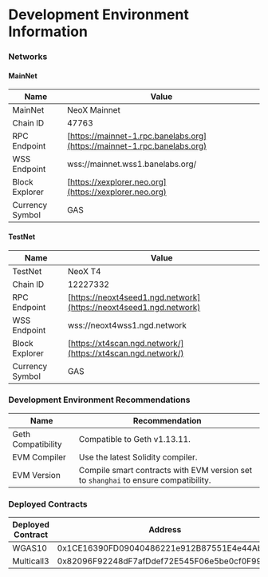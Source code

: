 # Development Environment Information

### Networks

#### MainNet

| Name            | Value                                                                    |
| --------------- | ------------------------------------------------------------------------ |
| MainNet         | NeoX Mainnet                                                             |
| Chain lD        | 47763                                                                    |
| RPC Endpoint    | [https://mainnet-1.rpc.banelabs.org](https://mainnet-1.rpc.banelabs.org) |
| WSS Endpoint    | wss://mainnet.wss1.banelabs.org/                                         |
| Block Explorer  | [https://xexplorer.neo.org](https://xexplorer.neo.org)                   |
| Currency Symbol | GAS                                                                      |

#### TestNet

| Name            | Value                                                              |
| --------------- | ------------------------------------------------------------------ |
| TestNet         | NeoX T4                                                            |
| Chain lD        | 12227332                                                           |
| RPC Endpoint    | [https://neoxt4seed1.ngd.network](https://neoxt4seed1.ngd.network) |
| WSS Endpoint    | wss://neoxt4wss1.ngd.network                                       |
| Block Explorer  | [https://xt4scan.ngd.network/](https://xt4scan.ngd.network/)       |
| Currency Symbol | GAS                                                                |

### Development Environment Recommendations

| Name               | Recommendation                                                                      |
| ------------------ | ----------------------------------------------------------------------------------- |
| Geth Compatibility | Compatible to Geth v1.13.11.                                                        |
| EVM Compiler       | Use the latest Solidity compiler.                                                   |
| EVM Version        | Compile smart contracts with EVM version set to `shanghai` to ensure compatibility. |

### Deployed Contracts

| Deployed Contract | Address                                    | Network |
| ----------------- | ------------------------------------------ | ------- |
| WGAS10            | 0x1CE16390FD09040486221e912B87551E4e44Ab17 | TestNet |
| Multicall3        | 0x82096F92248dF7afDdef72E545F06e5be0cf0F99 | TestNet |
